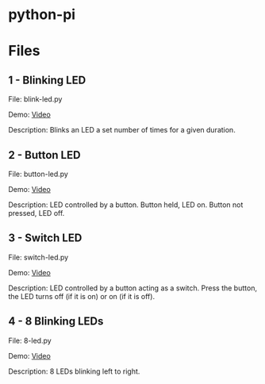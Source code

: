# python-pi

# Files

## 1 - Blinking LED

File:  blink-led.py

Demo:  [Video](http://youtu.be/VDpIjwQILoo)

Description:  Blinks an LED a set number of times for a given duration.

## 2 - Button LED

File:  button-led.py

Demo:  [Video](http://youtu.be/SKfqJffWsVQ)

Description:  LED controlled by a button.  Button held, LED on.  Button not pressed, LED off.

## 3 - Switch LED

File:  switch-led.py

Demo:  [Video](http://youtu.be/brnC-m0cb90)

Description:  LED controlled by a button acting as a switch.  Press the button, the LED turns off (if it is on) or on (if it is off).

## 4 - 8 Blinking LEDs

File:  8-led.py

Demo:  [Video](http://youtu.be/EhjjGvgzfOs)

Description:  8 LEDs blinking left to right.
